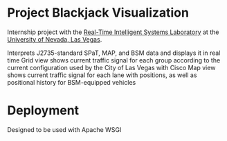 # Project Blackjack Visualization
Internship project with the [Real-Time Intelligent Systems Laboratory](http://rtis.oit.unlv.edu/) at the [University of Nevada, Las Vegas](https://www.unlv.edu/).

Interprets J2735-standard SPaT, MAP, and BSM data and displays it in real time
Grid view shows current traffic signal for each group according to the current configuration used by the City of Las Vegas with Cisco
Map view shows current traffic signal for each lane with positions, as well as positional history for BSM-equipped vehicles

# Deployment
Designed to be used with Apache WSGI

